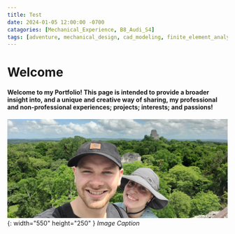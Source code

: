 ```yaml
---
title: Test
date: 2024-01-05 12:00:00 -0700
catagories: [Mechanical_Experience, B8_Audi_S4]
tags: [adventure, mechanical_design, cad_modeling, finite_element_analysis, rapid_prototyping, 3d_printing, product_development, solid_mechanics, thermal_analysis, technical_drawings, robotics, automation, mechatronics, systems_integration, project_management, team_collaboration, sustainable_engineering, manufacturing_processes, material_science, design_optimization, failure_analysis, automotive_engineering, aerospace_engineering, energy_systems, electronics_integration, research_and_development, engineering_software, innovation, problem-solving, engineering_simulations]        #Lower Case
---
```


# Welcome

#### Welcome to my Portfolio! This page is intended to provide a broader insight into, and a unique and creative way of sharing, my professional and non-professional experiences; projects; interests; and passions! 

![testimage](/assets/img/testimage.jpg){: width="550" height="250" }
_Image Caption_